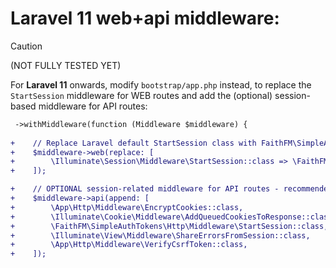 # Laravel 11 web+api middleware:



> [!CAUTION]
> (NOT FULLY TESTED YET)


For **Laravel 11** onwards, modify  `bootstrap/app.php` instead, to replace the `StartSession` middleware for WEB routes and add the (optional) session-based middleware for API routes:

```diff
 ->withMiddleware(function (Middleware $middleware) {
 
+    // Replace Laravel default StartSession class with FaithFM\SimpleAuthTokens StartSessino class - which prevents creation of (numerous) session files for requests containing 'api_token=XXXX'  (ie: clients without support for cookies will normally result in creation of a session-file for every API call - potentially resulting in hundreds/thousands of session-files)
+    $middleware->web(replace: [
+        \Illuminate\Session\Middleware\StartSession::class => \FaithFM\SimpleAuthTokens\Http\Middleware\StartSession::class,
+    ]);

+    // OPTIONAL session-related middleware for API routes - recommended by FaithFM\SimpleAuthTokens
+    $middleware->api(append: [
+        \App\Http\Middleware\EncryptCookies::class,
+        \Illuminate\Cookie\Middleware\AddQueuedCookiesToResponse::class,
+        \FaithFM\SimpleAuthTokens\Http\Middleware\StartSession::class,		// FaithFM\SimpleAuthTokens class
+        \Illuminate\View\Middleware\ShareErrorsFromSession::class,
+        \App\Http\Middleware\VerifyCsrfToken::class,
+    ]);
 
```


